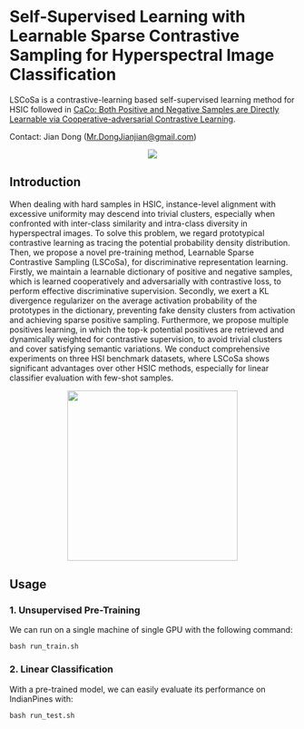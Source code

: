 # Self-Supervised Learning with Learnable Sparse Contrastive Sampling for Hyperspectral Image Classification
LSCoSa is a contrastive-learning based self-supervised learning method for HSIC followed in [CaCo: Both Positive and Negative Samples are Directly Learnable via Cooperative-adversarial Contrastive Learning](https://arxiv.org/abs/2203.14370). 

Contact: Jian Dong (Mr.DongJianjian@gmail.com)

<p align="center">
  <img src="https://github.com/JXUST-HyperSpectralImage/LSCoSa/blob/main/LSCoSa_Motivation.png" >
</p>

## Introduction

When dealing with hard samples in HSIC, instance-level alignment with excessive uniformity may descend into trivial clusters, especially when confronted with inter-class similarity and intra-class diversity in hyperspectral images. To solve this problem, we regard prototypical contrastive learning as tracing the potential probability density distribution. Then, we propose a novel pre-training method, Learnable Sparse Contrastive Sampling (LSCoSa), for discriminative representation learning. Firstly, we maintain a learnable dictionary of positive and negative samples, which is learned cooperatively and adversarially with contrastive loss, to perform effective discriminative supervision. Secondly, we exert a KL divergence regularizer on the average activation probability of the prototypes in the dictionary, preventing fake density clusters from activation and achieving sparse positive sampling. Furthermore, we propose multiple positives learning, in which the top-k potential positives are retrieved and dynamically weighted for contrastive supervision, to avoid trivial clusters and cover satisfying semantic variations. We conduct comprehensive experiments on three HSI benchmark datasets, where LSCoSa shows significant advantages over other HSIC methods, especially for linear classifier evaluation with few-shot samples.

<p align="center">
  <img src="https://github.com/JXUST-HyperSpectralImage/LSCoSa/blob/main/LSCoSa_Framework.png" width="300">
</p>

## Usage

### 1. Unsupervised Pre-Training
We can run on a single machine of single GPU with the following command:
```
bash run_train.sh
```

### 2. Linear Classification
With a pre-trained model, we can easily evaluate its performance on IndianPines with:
```
bash run_test.sh
```
